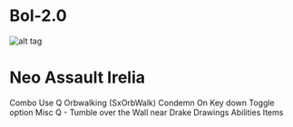 Bol-2.0
=======

![alt tag](http://i.imgur.com/c7zDV7i.png)
<h1>Neo Assault Irelia</h1>

Combo
Use Q
Orbwalking (SxOrbWalk)
Condemn
On Key down
Toggle option
Misc
Q - Tumble over the Wall near Drake
Drawings
Abilities
Items
